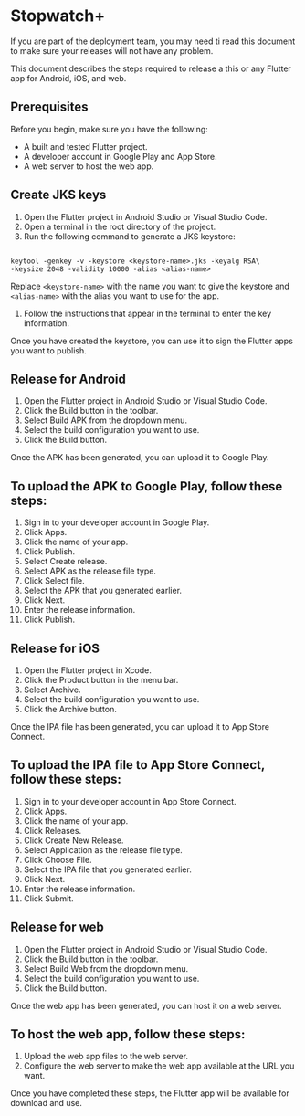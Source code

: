 # Stopwatch+

If you are part of the deployment team, you may need ti read this document to make sure your releases will not have any problem.

This document describes the steps required to release a this or any Flutter app for Android, iOS, and web.

## Prerequisites

Before you begin, make sure you have the following:

- A built and tested Flutter project.
- A developer account in Google Play and App Store.
- A web server to host the web app.

## Create JKS keys

1. Open the Flutter project in Android Studio or Visual Studio Code.
2. Open a terminal in the root directory of the project.
3. Run the following command to generate a JKS keystore:

```

keytool -genkey -v -keystore <keystore-name>.jks -keyalg RSA\
-keysize 2048 -validity 10000 -alias <alias-name>
```

Replace `<keystore-name>` with the name you want to give the keystore and `<alias-name>` with the alias you want to use for the app.

1.  Follow the instructions that appear in the terminal to enter the key information.

Once you have created the keystore, you can use it to sign the Flutter apps you want to publish.

## Release for Android

1.  Open the Flutter project in Android Studio or Visual Studio Code.
2.  Click the Build button in the toolbar.
3.  Select Build APK from the dropdown menu.
4.  Select the build configuration you want to use.
5.  Click the Build button.

Once the APK has been generated, you can upload it to Google Play.

## To upload the APK to Google Play, follow these steps:

1.  Sign in to your developer account in Google Play.
2.  Click Apps.
3.  Click the name of your app.
4.  Click Publish.
5.  Select Create release.
6.  Select APK as the release file type.
7.  Click Select file.
8.  Select the APK that you generated earlier.
9.  Click Next.
10. Enter the release information.
11. Click Publish.

## Release for iOS

1.  Open the Flutter project in Xcode.
2.  Click the Product button in the menu bar.
3.  Select Archive.
4.  Select the build configuration you want to use.
5.  Click the Archive button.

Once the IPA file has been generated, you can upload it to App Store Connect.

## To upload the IPA file to App Store Connect, follow these steps:

1.  Sign in to your developer account in App Store Connect.
2.  Click Apps.
3.  Click the name of your app.
4.  Click Releases.
5.  Click Create New Release.
6.  Select Application as the release file type.
7.  Click Choose File.
8.  Select the IPA file that you generated earlier.
9.  Click Next.
10. Enter the release information.
11. Click Submit.

## Release for web

1.  Open the Flutter project in Android Studio or Visual Studio Code.
2.  Click the Build button in the toolbar.
3.  Select Build Web from the dropdown menu.
4.  Select the build configuration you want to use.
5.  Click the Build button.

Once the web app has been generated, you can host it on a web server.

## To host the web app, follow these steps:

1.  Upload the web app files to the web server.
2.  Configure the web server to make the web app available at the URL you want.

Once you have completed these steps, the Flutter app will be available for download and use.
